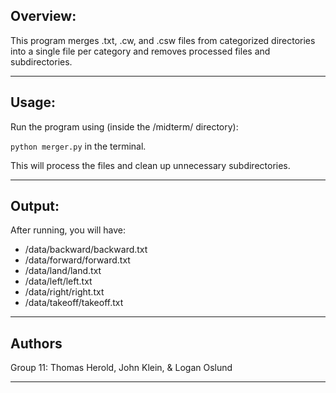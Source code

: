 Overview:
---------

This program merges .txt, .cw, and .csw files from categorized directories 
into a single file per category and removes processed files and subdirectories.

---

Usage:
------

Run the program using (inside the /midterm/ directory):

`python merger.py` in the terminal.

This will process the files and clean up unnecessary subdirectories.

---

Output:
-------

After running, you will have:

- /data/backward/backward.txt
- /data/forward/forward.txt
- /data/land/land.txt
- /data/left/left.txt
- /data/right/right.txt
- /data/takeoff/takeoff.txt

---

Authors
-------

Group 11: Thomas Herold, John Klein, & Logan Oslund

---